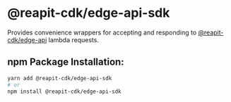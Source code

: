 # @reapit-cdk/edge-api-sdk

Provides convenience wrappers for accepting and responding to [@reapit-cdk/edge-api]('../../constructs/edge-api/readme.md') lambda requests.

## npm Package Installation:
```sh
yarn add @reapit-cdk/edge-api-sdk
# or
npm install @reapit-cdk/edge-api-sdk
```
